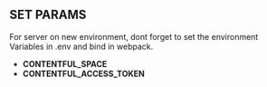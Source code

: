 ## SET PARAMS

For server on new environment, dont forget to set the environment Variables in .env and bind in webpack.
  
* __CONTENTFUL_SPACE__
* __CONTENTFUL_ACCESS_TOKEN__

